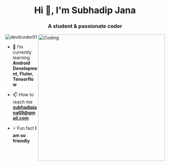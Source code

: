 <h1 align="center">Hi 👋, I'm Subhadip Jana</h1>
<h3 align="center">A student & passionate coder</h3>
<img align="right" alt="Coding" width="400" src="https://camo.githubusercontent.com/cae12fddd9d6982901d82580bdf321d81fb299141098ca1c2d4891870827bf17/68747470733a2f2f6d69726f2e6d656469756d2e636f6d2f6d61782f313336302f302a37513379765349765f7430696f4a2d5a2e676966">

<p align="left"> <img src="https://komarev.com/ghpvc/?username=devilcoder01&label=Profile%20views&color=0e75b6&style=flat" alt="devilcoder01" /> </p>

- 🌱 I’m currently learning **Android Development, Fluter, Tensorflow**

- 📫 How to reach me **subhadipjana69@gmail.com**

- ⚡ Fun fact **I am so friendly**




